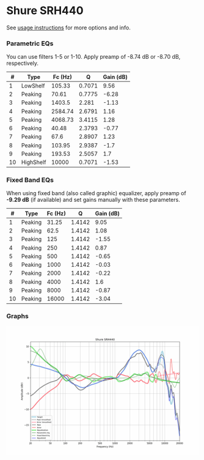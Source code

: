 # Shure SRH440
See [usage instructions](https://github.com/jaakkopasanen/AutoEq#usage) for more options and info.

### Parametric EQs
You can use filters 1-5 or 1-10. Apply preamp of -8.74 dB or -8.70 dB, respectively.

|   # | Type      |   Fc (Hz) |      Q |   Gain (dB) |
|-----|-----------|-----------|--------|-------------|
|   1 | LowShelf  |    105.33 | 0.7071 |        9.56 |
|   2 | Peaking   |     70.61 | 0.7775 |       -6.28 |
|   3 | Peaking   |   1403.5  | 2.281  |       -1.13 |
|   4 | Peaking   |   2584.74 | 2.6791 |        1.16 |
|   5 | Peaking   |   4068.73 | 3.4115 |        1.28 |
|   6 | Peaking   |     40.48 | 2.3793 |       -0.77 |
|   7 | Peaking   |     67.6  | 2.8907 |        1.23 |
|   8 | Peaking   |    103.95 | 2.9387 |       -1.7  |
|   9 | Peaking   |    193.53 | 2.5057 |        1.7  |
|  10 | HighShelf |  10000    | 0.7071 |       -1.53 |

### Fixed Band EQs
When using fixed band (also called graphic) equalizer, apply preamp of **-9.29 dB** (if available) and set gains manually with these parameters.

|   # | Type    |   Fc (Hz) |      Q |   Gain (dB) |
|-----|---------|-----------|--------|-------------|
|   1 | Peaking |     31.25 | 1.4142 |        9.05 |
|   2 | Peaking |     62.5  | 1.4142 |        1.08 |
|   3 | Peaking |    125    | 1.4142 |       -1.55 |
|   4 | Peaking |    250    | 1.4142 |        0.87 |
|   5 | Peaking |    500    | 1.4142 |       -0.65 |
|   6 | Peaking |   1000    | 1.4142 |       -0.03 |
|   7 | Peaking |   2000    | 1.4142 |       -0.22 |
|   8 | Peaking |   4000    | 1.4142 |        1.6  |
|   9 | Peaking |   8000    | 1.4142 |       -0.87 |
|  10 | Peaking |  16000    | 1.4142 |       -3.04 |

### Graphs
![](./Shure%20SRH440.png)
